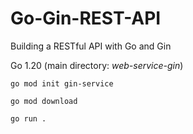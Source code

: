 # Go-Gin-REST-API
Building a RESTful API with Go and Gin

Go 1.20 (main directory: *web-service-gin*)

```go mod init gin-service```

```go mod download```

```go run .```
